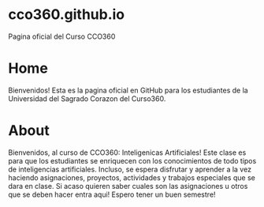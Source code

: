 # cco360.github.io
Pagina oficial del Curso CCO360

<h1>Home</h1>
Bienvenidos! Esta es la pagina oficial en GitHub para los estudiantes de la Universidad del Sagrado Corazon del Curso360.

<h1>About</h1>
Bienvenidos, al curso de CCO360: Inteligenicas Artificiales! Este clase es para que los estudiantes se enriquecen con los conocimientos
de todo tipos de inteligencias artificiales. Incluso, se espera disfrutar y aprender a la vez haciendo asignaciones, proyectos, 
actividades y trabajos especiales que se dara en clase. Si acaso quieren saber cuales son las asignaciones u otros que se deben hacer entra aqui! Espero tener un buen semestre!

